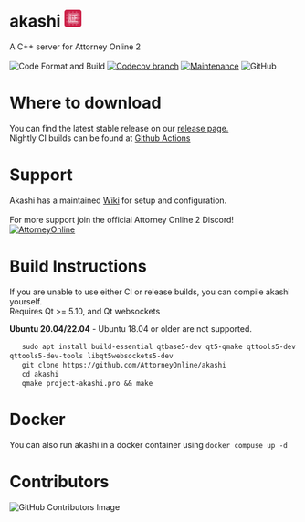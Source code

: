 # akashi <img src="https://github.com/AttorneyOnline/akashi/blob/master/resource/icon/256.png" width=30 height=30>
A C++ server for Attorney Online 2<br><br>
![Code Format and Build](https://github.com/AttorneyOnline/akashi/actions/workflows/main.yml/badge.svg?event=push) [![Codecov branch](https://img.shields.io/codecov/c/gh/AttorneyOnline/akashi/master)](https://app.codecov.io/gh/AttorneyOnline/akashi) [![Maintenance](https://img.shields.io/badge/Maintained%3F-yes-green.svg)](https://GitHub.com/AttorneyOnline/akashi/graphs/commit-activity) ![GitHub](https://img.shields.io/github/license/AttorneyOnline/akashi?color=blue)<br>

# Where to download
You can find the latest stable release on our [release page.](https://github.com/AttorneyOnline/akashi/releases)<br>
Nightly CI builds can be found at [Github Actions](https://github.com/AttorneyOnline/akashi/actions)<br>

# Support
Akashi has a maintained [Wiki](https://github.com/AttorneyOnline/akashi/wiki) for setup and configuration.<br><br>
For more support join the official Attorney Online 2 Discord!<br>
[![AttorneyOnline](https://discordapp.com/api/guilds/278529040497770496/widget.png?style=banner2)](https://discord.gg/wWvQ3pw)

# Build Instructions
If you are unable to use either CI or release builds, you can compile akashi yourself.<br>
Requires Qt >= 5.10, and Qt websockets

**Ubuntu 20.04/22.04** - Ubuntu 18.04 or older are not supported.
```
   sudo apt install build-essential qtbase5-dev qt5-qmake qttools5-dev qttools5-dev-tools libqt5websockets5-dev
   git clone https://github.com/AttorneyOnline/akashi
   cd akashi
   qmake project-akashi.pro && make
```

# Docker
You can also run akashi in a docker container using
`docker compuse up -d`

# Contributors
![GitHub Contributors Image](https://contrib.rocks/image?repo=AttorneyOnline/akashi)
